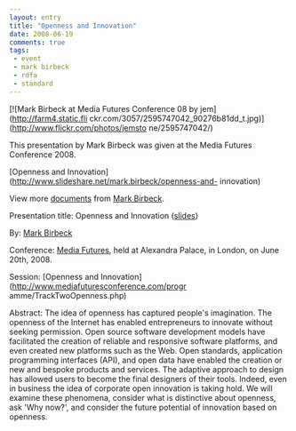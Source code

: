 ```yaml
---
layout: entry
title: "Openness and Innovation"
date: 2008-06-19
comments: true
tags:
 - event
 - mark birbeck
 - rdfa
 - standard
---
```

[![Mark Birbeck at Media Futures Conference 08 by jem](http://farm4.static.fli
ckr.com/3057/2595747042_90276b81dd_t.jpg)](http://www.flickr.com/photos/jemsto
ne/2595747042/)

This presentation by Mark Birbeck was given at the Media Futures Conference
2008.

<!-- more -->

  

[Openness and Innovation](http://www.slideshare.net/mark.birbeck/openness-and-
innovation)

View more [documents](http://www.slideshare.net/) from [Mark
Birbeck](http://www.slideshare.net/mark.birbeck).

  
  
Presentation title: Openness and Innovation
([slides](http://www.slideshare.net/mark.birbeck/openness-and-innovation))

  
By: [Mark Birbeck](/mark-birbeck)

  
Conference: [Media Futures](http://www.mediafuturesconference.com/), held at
Alexandra Palace, in London, on June 20th, 2008.

  
Session: [Openness and Innovation](http://www.mediafuturesconference.com/progr
amme/TrackTwoOpenness.php)

  
Abstract: The idea of openness has captured people's imagination. The openness
of the Internet has enabled entrepreneurs to innovate without seeking
permission. Open source software development models have facilitated the
creation of reliable and responsive software platforms, and even created new
platforms such as the Web. Open standards, application programming interfaces
(API), and open data have enabled the creation or new and bespoke products and
services. The adaptive approach to design has allowed users to become the
final designers of their tools. Indeed, even in business the idea of corporate
open innovation is taking hold. We will examine these phenomena, consider what
is distinctive about openness, ask 'Why now?', and consider the future
potential of innovation based on openness.

